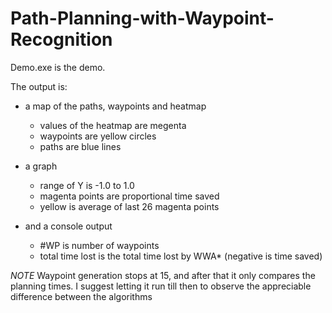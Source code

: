 # Path-Planning-with-Waypoint-Recognition
Demo.exe is the demo.

The output is:

* a map of the paths, waypoints and heatmap
  * values of the heatmap are megenta
  * waypoints are yellow circles
  * paths are blue lines

* a graph
  * range of Y is -1.0 to 1.0
  * magenta points are proportional time saved
  * yellow is average of last 26 magenta points

* and a console output
  * #WP is number of waypoints
  * total time lost is the total time lost by WWA* (negative is time saved)

*NOTE*
Waypoint generation stops at 15, and after that it only compares
the planning times. I suggest letting it run till then to observe
the appreciable difference between the algorithms
